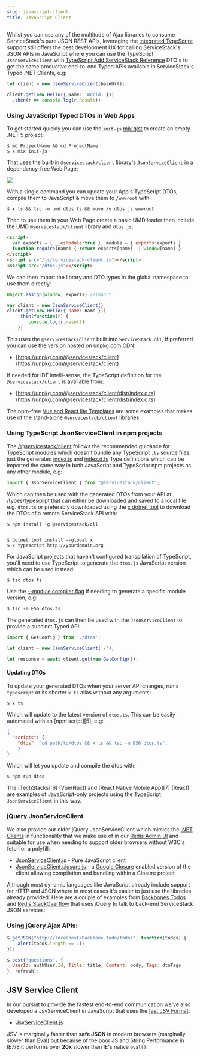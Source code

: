 ```yaml
---
slug: javascript-client
title: JavaScript Client
---
```


Whilst you can use any of the multitude of Ajax libraries to consume ServiceStack's pure JSON REST APIs, leveraging
the [integrated TypeScript](/typescript-add-servicestack-reference) support still offers the best development UX 
for calling ServiceStack's JSON APIs in JavaScript where you can use the TypeScript `JsonServiceClient` with 
[TypeScript Add ServiceStack Reference](/typescript-add-servicestack-reference#typescript-serviceclient)
DTO's to get the same productive end-to-end Typed APIs available in ServiceStack's Typed .NET Clients, e.g:

```ts
let client = new JsonServiceClient(baseUrl);

client.get(new Hello({ Name: 'World' }))
  .then(r => console.log(r.Result));
```

### Using JavaScript Typed DTOs in Web Apps

To get started quickly you can use the `init-js` [mix gist](/mix-tool) to create an empty .NET 5 project:

    $ md ProjectName && cd ProjectName
    $ x mix init-js

That uses the built-in `@servicestack/client` library's `JsonServiceClient` in a dependency-free Web Page:

![](https://raw.githubusercontent.com/ServiceStack/docs/master/docs/images/mix/init.png)

With a single command you can update your App's TypeScript DTOs, compile them to JavaScript & move them to `/wwwroot` with:

    $ x ts && tsc -m umd dtos.ts && move /y dtos.js wwwroot

Then to use them in your Web Page create a basic UMD loader then include the UMD `@servicestack/client` library and `dtos.js`:

```html
<script>
  var exports = { __esModule:true }, module = { exports:exports }
  function require(name) { return exports[name] || window[name] }
</script>
<script src="/js/servicestack-client.js"></script>
<script src="/dtos.js"></script>
```

We can then import the library and DTO types in the global namespace to use them directly:

```js
Object.assign(window, exports) //import

var client = new JsonServiceClient()
client.get(new Hello({ name: name }))
    .then(function(r) {
        console.log(r.result)
    })
```

This uses the `@servicestack/client` built into `ServiceStack.dll`, if preferred you can use the version hosted on unpkg.com CDN:

 - [https://unpkg.com/@servicestack/client](https://unpkg.com/@servicestack/client)

If needed for IDE intelli-sense, the TypeScript definition for the `@servicestack/client` is available from:

 - [https://unpkg.com/@servicestack/client/dist/index.d.ts](https://unpkg.com/@servicestack/client/dist/index.d.ts)

The npm-free [Vue and React lite Templates](/templates-lite) are some examples that makes use of the stand-alone `@servicestack/client` libraries.

### Using TypeScript JsonServiceClient in npm projects

The [/@servicestack/client](https://www.npmjs.com/package/@servicestack/client) follows the recommended guidance for TypeScript modules which doesn't 
bundle any TypeScript `.ts` source files, just the generated [index.js](https://unpkg.com/@servicestack/client) and 
[index.d.ts](https://unpkg.com/@servicestack/client@1.0.31/dist/index.d.ts) Type definitions which can be imported the same way in both JavaScript and TypeScript npm projects as any other module, e.g:

```js
import { JsonServiceClient } from "@servicestack/client";
```

Which can then be used with the generated DTOs from your API at [/types/typescript](https://techstacks.io/types/typescript) that can either be downloaded
and saved to a local file e.g. `dtos.ts` or preferably downloaded using the [x dotnet tool](/dotnet-tool)
to download the DTOs of a remote ServiceStack API with:

    $ npm install -g @servicestack/cli


    $ dotnet tool install --global x 
    $ x typescript http://yourdomain.org

For JavaScript projects that haven't configured transpilation of TypeScript, you'll need to use TypeScript to generate the `dtos.js` JavaScript version
which can be used instead:

    $ tsc dtos.ts 

Use the [--module compiler flag](https://www.typescriptlang.org/docs/handbook/compiler-options.html) if needing to generate a specific module version, e.g:

    $ tsc -m ES6 dtos.ts

The generated `dtos.js` can then be used with the `JsonServiceClient` to provide a succinct Typed API:

```js
import { GetConfig } from './dtos';

let client = new JsonServiceClient('/');

let response = await client.get(new GetConfig());
```

#### Updating DTOs

To update your generated DTOs when your server API changes, run `x typescript` or its shorter `x ts` alias without any arguments:

    $ x ts

Which will update to the latest version of `dtos.ts`. This can be easily automated with an [npm script][5], e.g:

```json
{
  "scripts": {
    "dtos": "cd path/to/dtos && x ts && tsc -m ES6 dtos.ts",
    }
}
```

Which will let you update and compile the dtos with:

    $ npm run dtos

The [TechStacks][6] (Vue/Nuxt) and [React Native Mobile App][7] (React) are examples of JavaScript-only projects using the TypeScript `JsonServiceClient` in this way.

### jQuery JsonServiceClient

We also provide our older jQuery JsonServiceClient which mimics the [.NET Clients](/clients-overview) in functionality that we make use of in our [Redis Admin UI](http://www.servicestack.net/RedisAdminUI/AjaxClient/) and suitable for use when needing to support older browsers without W3C's fetch or a polyfill:

  - [JsonServiceClient.js](https://github.com/ServiceStack/ServiceStack/blob/v5.4/lib/js/JsonServiceClient.js) - Pure JavaScript client
  - [JsonServiceClient.closure.js](https://github.com/ServiceStack/ServiceStack/blob/v5.4/lib/js/JsonServiceClient.closure.js) - a [Google Closure](https://developers.google.com/closure/) enabled version of the client allowing compilation and bundling within a Closure project

Although most dynamic languages like JavaScript already include support for HTTP and JSON where in most cases it's easier to just use the libraries already provided. Here are a couple of examples from [Backbones Todos](http://todos.netcore.io) and [Redis StackOverflow](http://redisstackoverflow.netcore.io) that uses jQuery to talk to back-end ServiceStack JSON services:

### Using jQuery Ajax APIs:

```javascript
$.getJSON("http://localhost/Backbone.Todo/todos", function(todos) {
    alert(todos.length == 1);
});

$.post("questions", { 
  UserId: authUser.Id, Title: title, Content: body, Tags: dtoTags 
}, refresh);
```

## JSV Service Client

In our pursuit to provide the fastest end-to-end communication we've also developed a JsvServiceClient in JavaScript that uses the [fast JSV Format](https://github.com/ServiceStackV3/mythz_blog/blob/master/pages/176.md):  

  - [JsvServiceClient.js](https://github.com/ServiceStack/ServiceStack/blob/v5.4.1/lib/js/JSV.js)

JSV is marginally faster than **safe JSON** in modern browsers (marginally slower than Eval) but because of the poor JS and String Performance in IE7/8 it performs over **20x** slower than IE's native `eval()`.